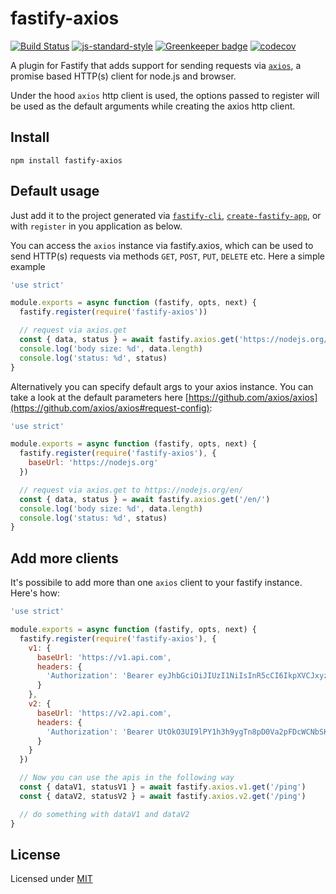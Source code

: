 # fastify-axios

[![Build Status](https://travis-ci.com/davidedantonio/fastify-axios.svg?branch=master)](https://travis-ci.com/davidedantonio/create-fastify-app) [![js-standard-style](https://img.shields.io/badge/code%20style-standard-brightgreen.svg?style=flat)](http://standardjs.com/) [![Greenkeeper badge](https://badges.greenkeeper.io/davidedantonio/fastify-axios.svg)](https://greenkeeper.io/) [![codecov](https://codecov.io/gh/davidedantonio/fastify-axios/branch/master/graph/badge.svg)](https://codecov.io/gh/davidedantonio/fastify-axios)


A plugin for Fastify that adds support for sending requests via [`axios`](https://github.com/axios/axios), a promise based HTTP(s) client for node.js and browser.

Under the hood `axios` http client is used, the options passed to register will be used as the default arguments while creating the axios http client.

## Install

```
npm install fastify-axios
```

## Default usage

Just add it to the project generated via [`fastify-cli`](https://github.com/fastify/fastify-cli), [`create-fastify-app`](https://github.com/davidedantonio/create-fastify-app), or  with `register` in you application as below.

You can access the `axios` instance via fastify.axios, which can be used to send HTTP(s) requests via methods `GET`, `POST`, `PUT`, `DELETE` etc. Here a simple example

```javascript
'use strict'

module.exports = async function (fastify, opts, next) {
  fastify.register(require('fastify-axios'))

  // request via axios.get
  const { data, status } = await fastify.axios.get('https://nodejs.org/en/')
  console.log('body size: %d', data.length)
  console.log('status: %d', status)
}
```

Alternatively you can specify default args to your axios instance. You can take a look at the default parameters here [https://github.com/axios/axios](https://github.com/axios/axios#request-config):


```javascript
'use strict'

module.exports = async function (fastify, opts, next) {
  fastify.register(require('fastify-axios'), {
    baseUrl: 'https://nodejs.org'
  })

  // request via axios.get to https://nodejs.org/en/
  const { data, status } = await fastify.axios.get('/en/')
  console.log('body size: %d', data.length)
  console.log('status: %d', status)
}
```

## Add more clients

It's possibile to add more than one `axios` client to your fastify instance. Here's how:

```javascript
'use strict'

module.exports = async function (fastify, opts, next) {
  fastify.register(require('fastify-axios'), {
    v1: {
      baseUrl: 'https://v1.api.com',
      headers: {
        'Authorization': 'Bearer eyJhbGciOiJIUzI1NiIsInR5cCI6IkpXVCJxyz'
      }
    },
    v2: {
      baseUrl: 'https://v2.api.com',
      headers: {
        'Authorization': 'Bearer UtOkO3UI9lPY1h3h9ygTn8pD0Va2pFDcWCNbSKlf2HE'
      }
    }
  })

  // Now you can use the apis in the following way
  const { dataV1, statusV1 } = await fastify.axios.v1.get('/ping')
  const { dataV2, statusV2 } = await fastify.axios.v2.get('/ping')

  // do something with dataV1 and dataV2
}
```

## License

Licensed under [MIT](./LICENSE)